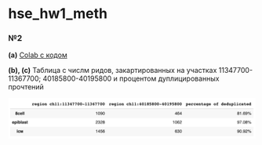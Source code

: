 # hse_hw1_meth

### №2
**(a)** [Colab с кодом](https://colab.research.google.com/drive/1QuP74Ola371aS37arV9O7BzrYBJgOFRI?usp=sharing)

**(b), (c)** Таблица с числм ридов, закартированных на участках 11347700-11367700; 40185800-40195800 и процентом дуплицированных прочтений<br>

![](https://github.com/ulvivl/hse_hw1_meth/blob/main/img/table.png)

